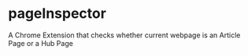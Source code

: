 pageInspector
=============

A Chrome Extension that checks whether current webpage is an Article Page or a Hub Page
